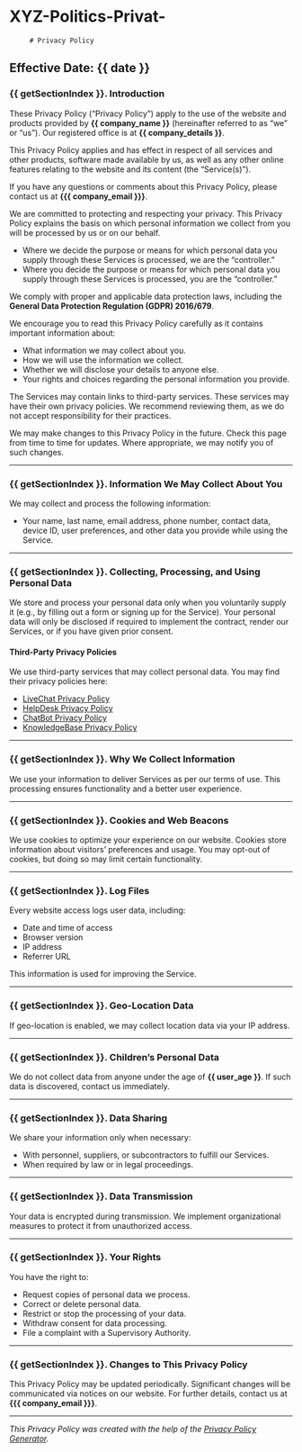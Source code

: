 # XYZ-Politics-Privat-
         # Privacy Policy

## Effective Date: {{ date }}

### {{ getSectionIndex }}. Introduction

These Privacy Policy (“Privacy Policy”) apply to the use of the website and products provided by **{{ company_name }}** (hereinafter referred to as “we” or “us”). Our registered office is at **{{ company_details }}**.

This Privacy Policy applies and has effect in respect of all services and other products, software made available by us, as well as any other online features relating to the website and its content (the “Service(s)”).

If you have any questions or comments about this Privacy Policy, please contact us at **{{{ company_email }}}**.

We are committed to protecting and respecting your privacy. This Privacy Policy explains the basis on which personal information we collect from you will be processed by us or on our behalf. 
- Where we decide the purpose or means for which personal data you supply through these Services is processed, we are the “controller.” 
- Where you decide the purpose or means for which personal data you supply through these Services is processed, you are the “controller.” 

We comply with proper and applicable data protection laws, including the **General Data Protection Regulation (GDPR) 2016/679**.

We encourage you to read this Privacy Policy carefully as it contains important information about:
- What information we may collect about you.
- How we will use the information we collect.
- Whether we will disclose your details to anyone else.
- Your rights and choices regarding the personal information you provide.

The Services may contain links to third-party services. These services may have their own privacy policies. We recommend reviewing them, as we do not accept responsibility for their practices.

We may make changes to this Privacy Policy in the future. Check this page from time to time for updates. Where appropriate, we may notify you of such changes.

---

### {{ getSectionIndex }}. Information We May Collect About You

We may collect and process the following information:
- Your name, last name, email address, phone number, contact data, device ID, user preferences, and other data you provide while using the Service.

---

### {{ getSectionIndex }}. Collecting, Processing, and Using Personal Data

We store and process your personal data only when you voluntarily supply it (e.g., by filling out a form or signing up for the Service). Your personal data will only be disclosed if required to implement the contract, render our Services, or if you have given prior consent.

#### Third-Party Privacy Policies
We use third-party services that may collect personal data. You may find their privacy policies here:
- [LiveChat Privacy Policy](https://www.livechat.com/legal/privacy-policy/?ppg)
- [HelpDesk Privacy Policy](https://www.helpdesk.com/legal/privacy-policy/?ppg)
- [ChatBot Privacy Policy](https://www.chatbot.com/privacy-policy?ppg)
- [KnowledgeBase Privacy Policy](https://www.livechat.com/legal/privacy-policy/#main)

---

### {{ getSectionIndex }}. Why We Collect Information

We use your information to deliver Services as per our terms of use. This processing ensures functionality and a better user experience.

---

### {{ getSectionIndex }}. Cookies and Web Beacons

We use cookies to optimize your experience on our website. Cookies store information about visitors’ preferences and usage. You may opt-out of cookies, but doing so may limit certain functionality.

---

### {{ getSectionIndex }}. Log Files

Every website access logs user data, including:
- Date and time of access
- Browser version
- IP address
- Referrer URL

This information is used for improving the Service.

---

### {{ getSectionIndex }}. Geo-Location Data

If geo-location is enabled, we may collect location data via your IP address.

---

### {{ getSectionIndex }}. Children’s Personal Data

We do not collect data from anyone under the age of **{{ user_age }}**. If such data is discovered, contact us immediately.

---

### {{ getSectionIndex }}. Data Sharing

We share your information only when necessary:
- With personnel, suppliers, or subcontractors to fulfill our Services.
- When required by law or in legal proceedings.

---

### {{ getSectionIndex }}. Data Transmission

Your data is encrypted during transmission. We implement organizational measures to protect it from unauthorized access.

---

### {{ getSectionIndex }}. Your Rights

You have the right to:
- Request copies of personal data we process.
- Correct or delete personal data.
- Restrict or stop the processing of your data.
- Withdraw consent for data processing.
- File a complaint with a Supervisory Authority.

---

### {{ getSectionIndex }}. Changes to This Privacy Policy

This Privacy Policy may be updated periodically. Significant changes will be communicated via notices on our website. For further details, contact us at **{{{ company_email }}}**.

---

_This Privacy Policy was created with the help of the [Privacy Policy Generator](http://livechat.com/privacy-policy-generator/?ppg)._
